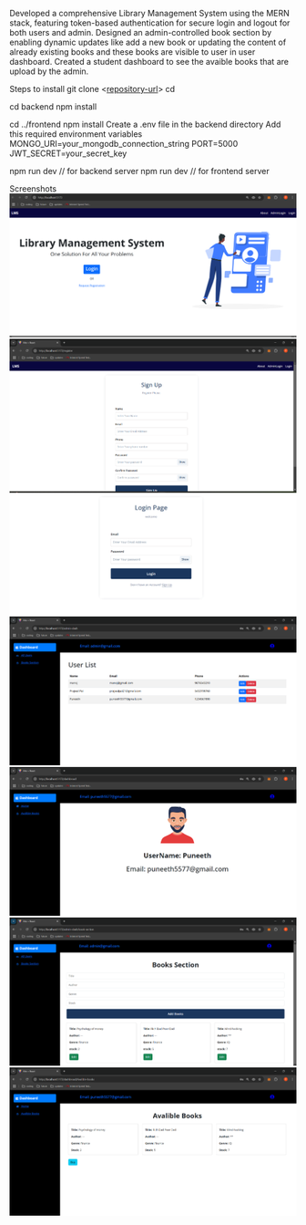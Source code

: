 Developed a comprehensive Library Management System using the MERN stack, featuring token-based authentication for secure login and logout for both users and admin.
Designed an admin-controlled book section by enabling dynamic updates like add a new book or updating the content of already existing books and these books are visible to user in user dashboard.
Created a student dashboard to see the avaible books that are upload by the admin.

Steps to install
git clone <[repository-url](https://github.com/Puneeth5757/Library-Management-System)>
cd <project-folder>

cd backend
npm install

cd ../frontend
npm install
Create a .env file in the backend directory
Add this required environment variables
MONGO_URI=your_mongodb_connection_string
PORT=5000
JWT_SECRET=your_secret_key

npm run dev // for backend server
npm run dev // for frontend server

Screenshots
![Homepage](client/public/homepage.png)
![Register Page](client/public/registerpage.png)
![Login Page](client/public/user-login.png)
![Admin Dashboard](client/public/admin-dash.png)
![User Dashboard](client/public/user-dashboard.png)
![Add Book Page](client/public/addind-books.png)
![Avalible Book Page](client/public/avaliblebook.png)

